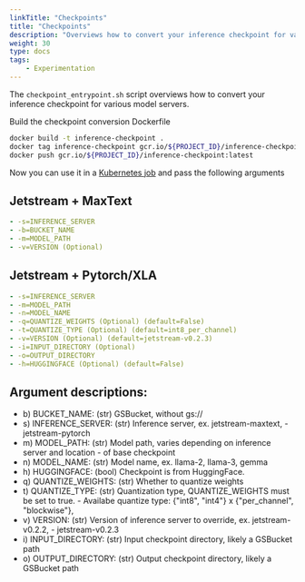 ```yaml
---
linkTitle: "Checkpoints"
title: "Checkpoints"
description: "Overviews how to convert your inference checkpoint for various model servers"
weight: 30
type: docs
tags:
    - Experimentation
---
```

The `checkpoint_entrypoint.sh` script overviews how to convert your inference checkpoint for various model servers.

Build the checkpoint conversion Dockerfile
```bash
docker build -t inference-checkpoint .
docker tag inference-checkpoint gcr.io/${PROJECT_ID}/inference-checkpoint:latest
docker push gcr.io/${PROJECT_ID}/inference-checkpoint:latest
```

Now you can use it in a [Kubernetes job](https://github.com/GoogleCloudPlatform/ai-on-gke/blob/main/tutorials-and-examples/inference-servers/jetstream/maxtext/single-host-inference/checkpoint-job.yaml) and pass the following arguments

## Jetstream + MaxText
```yaml
- -s=INFERENCE_SERVER
- -b=BUCKET_NAME
- -m=MODEL_PATH
- -v=VERSION (Optional)
```

## Jetstream + Pytorch/XLA
```yaml
- -s=INFERENCE_SERVER
- -m=MODEL_PATH
- -n=MODEL_NAME
- -q=QUANTIZE_WEIGHTS (Optional) (default=False)
- -t=QUANTIZE_TYPE (Optional) (default=int8_per_channel)
- -v=VERSION (Optional) (default=jetstream-v0.2.3)
- -i=INPUT_DIRECTORY (Optional)
- -o=OUTPUT_DIRECTORY
- -h=HUGGINGFACE (Optional) (default=False)
```

## Argument descriptions:

- b) BUCKET_NAME: (str) GSBucket, without gs://
- s) INFERENCE_SERVER: (str) Inference server, ex. jetstream-maxtext, - jetstream-pytorch
- m) MODEL_PATH: (str) Model path, varies depending on inference server and location - of base checkpoint
- n) MODEL_NAME: (str) Model name, ex. llama-2, llama-3, gemma
- h) HUGGINGFACE: (bool) Checkpoint is from HuggingFace.
- q) QUANTIZE_WEIGHTS: (str) Whether to quantize weights
- t) QUANTIZE_TYPE: (str) Quantization type, QUANTIZE_WEIGHTS must be set to true. - Availabe quantize type: {"int8", "int4"} x {"per_channel", "blockwise"},
- v) VERSION: (str) Version of inference server to override, ex. jetstream-v0.2.2, - jetstream-v0.2.3
- i) INPUT_DIRECTORY: (str) Input checkpoint directory, likely a GSBucket path
- o) OUTPUT_DIRECTORY: (str) Output checkpoint directory, likely a GSBucket path

